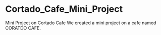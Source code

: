 # Cortado_Cafe_Mini_Project
Mini Project on Cortado Cafe
We created a mini project on a cafe named CORATDO CAFE.

